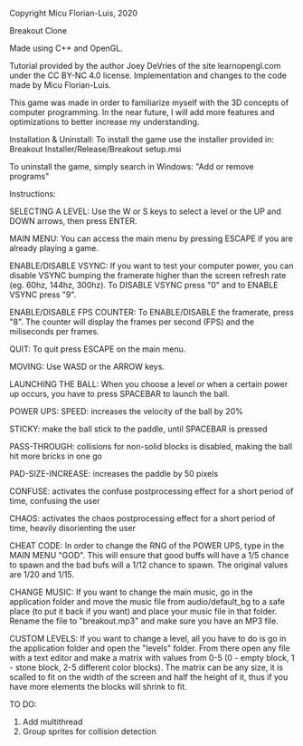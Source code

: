 Copyright Micu Florian-Luis, 2020

Breakout Clone

Made using C++ and OpenGL.

Tutorial provided by the author Joey DeVries of the site learnopengl.com under the CC BY-NC 4.0 license. 
Implementation and changes to the code made by Micu Florian-Luis.

This game was made in order to familiarize myself with the 3D concepts
of computer programming. In the near future, I will add more features
and optimizations to better increase my understanding.

Installation & Uninstall:
To install the game use the installer provided in:
Breakout Installer/Release/Breakout setup.msi

To uninstall the game, simply search in Windows:
"Add or remove programs"

Instructions:

SELECTING A LEVEL:
Use the W or S keys to select a level or the UP and DOWN arrows, then press 
ENTER.

MAIN MENU:
You can access the main menu by pressing ESCAPE if you are already playing a
game.

ENABLE/DISABLE VSYNC:
If you want to test your computer power, you can disable VSYNC bumping the 
framerate higher than the screen refresh rate (eg. 60hz, 144hz, 300hz). To 
DISABLE VSYNC press "0" and to ENABLE VSYNC press "9".

ENABLE/DISABLE FPS COUNTER:
To ENABLE/DISABLE the framerate, press "8". The counter will display the
frames per second (FPS) and the miliseconds per frames.

QUIT:
To quit press ESCAPE on the main menu.

MOVING:
Use WASD or the ARROW keys.

LAUNCHING THE BALL:
When you choose a level or when a certain power up occurs, you have to press 
SPACEBAR to launch the ball.

POWER UPS:
SPEED: increases the velocity of the ball by 20%

STICKY: make the ball stick to the paddle, until SPACEBAR is pressed

PASS-THROUGH: collisions for non-solid blocks is disabled, making the ball hit 
			more bricks in one go

PAD-SIZE-INCREASE: increases the paddle by 50 pixels

CONFUSE: activates the confuse postprocessing effect for a short period of 
			time, confusing the user

CHAOS: activates the chaos postprocessing effect for a short period of time,
			heavily disorienting the user

CHEAT CODE:
In order to change the RNG of the POWER UPS, type in the MAIN MENU "GOD".
This will ensure that good buffs will have a 1/5 chance to spawn and the
bad bufs will a 1/12 chance to spawn. The original values are 1/20 and 1/15.

CHANGE MUSIC:
If you want to change the main music, go in the application folder and move
the music file from audio/default_bg to a safe place (to put it back if you 
want) and place your music file in that folder. Rename the file to 
"breakout.mp3" and make sure you have an MP3 file.

CUSTOM LEVELS:
If you want to change a level, all you have to do is go in the application
folder and open the "levels" folder. From there open any file with a text
editor and make a matrix with values from 0-5 (0 - empty block, 1 - stone
block, 2-5 different color blocks). The matrix can be any size, it is scalled
to fit on the width of the screen and half the height of it, thus if you have
more elements the blocks will shrink to fit.

TO DO:
1. Add multithread
2. Group sprites for collision detection
